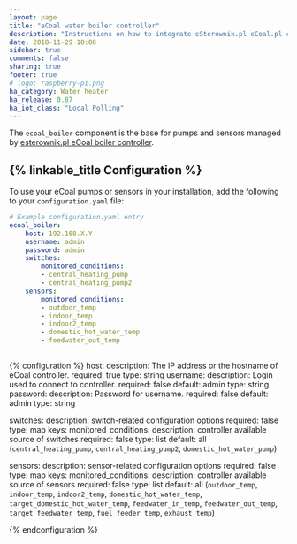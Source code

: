 ```yaml
---
layout: page
title: "eCoal water boiler controller"
description: "Instructions on how to integrate eSterownik.pl eCoal.pl controller into Home Assistant."
date: 2018-11-29 10:00
sidebar: true
comments: false
sharing: true
footer: true
# logo: raspberry-pi.png
ha_category: Water heater
ha_release: 0.87
ha_iot_class: "Local Polling"
---
```


The `ecoal_boiler` component is the base for pumps and sensors managed by [esterownik.pl eCoal boiler controller](https://esterownik.pl/nasze-produkty/ecoal).

## {% linkable_title Configuration %}

To use your eCoal pumps or sensors in your installation, add the following to your `configuration.yaml` file:

```yaml
# Example configuration.yaml entry
ecoal_boiler:
    host: 192.168.X.Y
    username: admin
    password: admin
    switches:
        monitored_conditions:
        - central_heating_pump
        - central_heating_pump2
    sensors:
        monitored_conditions:
        - outdoor_temp
        - indoor_temp
        - indoor2_temp
        - domestic_hot_water_temp
        - feedwater_out_temp
  
```
{% configuration %}
host:
  description: The IP address or the hostname of eCoal controller.
  required: true
  type: string
username:
  description: Login used to connect to controller.
  required: false
  default: admin
  type: string
password:
  description: Password for username.
  required: false 
  default: admin
  type: string

switches:
  description: switch-related configuration options
  required: false
  type: map
  keys:
    monitored_conditions:
      description: controller available source of switches
      required: false
      type: list
      default: all (`central_heating_pump`, `central_heating_pump2`, `domestic_hot_water_pump`)

sensors:
  description: sensor-related configuration options
  required: false
  type: map
  keys:
    monitored_conditions:
      description: controller available source of sensors
      required: false
      type: list
      default: all (`outdoor_temp`, `indoor_temp`, `indoor2_temp`, `domestic_hot_water_temp`, `target_domestic_hot_water_temp`, 
                    `feedwater_in_temp`, `feedwater_out_temp`, `target_feedwater_temp`,
                    `fuel_feeder_temp`, `exhaust_temp`)
      
      
{% endconfiguration %}
